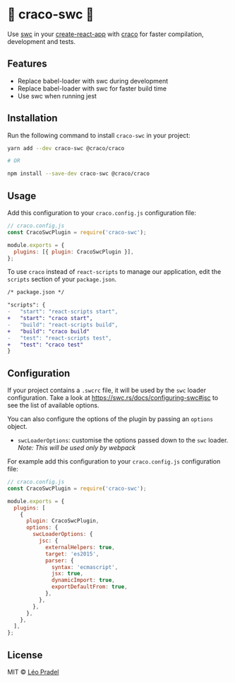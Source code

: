 # 🚀 craco-swc 🚀

Use [swc](https://swc.rs/) in your [create-react-app](https://create-react-app.dev/) with [craco](https://github.com/gsoft-inc/craco) for faster compilation, development and tests.

## Features

- Replace babel-loader with swc during development
- Replace babel-loader with swc for faster build time
- Use swc when running jest

## Installation

Run the following command to install `craco-swc` in your project:

```sh
yarn add --dev craco-swc @craco/craco

# OR

npm install --save-dev craco-swc @craco/craco
```

## Usage

Add this configuration to your `craco.config.js` configuration file:

```js
// craco.config.js
const CracoSwcPlugin = require('craco-swc');

module.exports = {
  plugins: [{ plugin: CracoSwcPlugin }],
};
```

To use `craco` instead of `react-scripts` to manage our application, edit the `scripts` section of your `package.json`.

```diff
/* package.json */

"scripts": {
-   "start": "react-scripts start",
+   "start": "craco start",
-   "build": "react-scripts build",
+   "build": "craco build"
-   "test": "react-scripts test",
+   "test": "craco test"
}
```

## Configuration

If your project contains a `.swcrc` file, it will be used by the `swc` loader configuration.
Take a look at https://swc.rs/docs/configuring-swc#jsc to see the list of available options.

You can also configure the options of the plugin by passing an `options` object.

- `swcLoaderOptions`: customise the options passed down to the `swc` loader. _Note: This will be used only by webpack_

For example add this configuration to your `craco.config.js` configuration file:

```js
// craco.config.js
const CracoSwcPlugin = require('craco-swc');

module.exports = {
  plugins: [
    {
      plugin: CracoSwcPlugin,
      options: {
        swcLoaderOptions: {
          jsc: {
            externalHelpers: true,
            target: 'es2015',
            parser: {
              syntax: 'ecmascript',
              jsx: true,
              dynamicImport: true,
              exportDefaultFrom: true,
            },
          },
        },
      },
    },
  ],
};
```

## License

MIT © [Léo Pradel](https://www.leopradel.com/)

